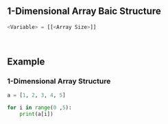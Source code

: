 ## 1-Dimensional Array Baic Structure
```python
<Variable> = [[<Array Size>]]
```

<br>

## Example
### 1-Dimensional Array Structure
```python
a = [1, 2, 3, 4, 5]

for i in range(0 ,5):
    print(a[i])
```